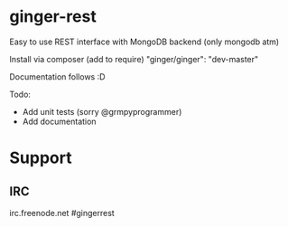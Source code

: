ginger-rest
===========

Easy to use REST interface with MongoDB backend (only mongodb atm)

Install via composer (add to require)
    "ginger/ginger": "dev-master"

Documentation follows :D

Todo:
- Add unit tests (sorry @grmpyprogrammer)
- Add documentation



Support
=======

IRC
---

irc.freenode.net \#gingerrest
